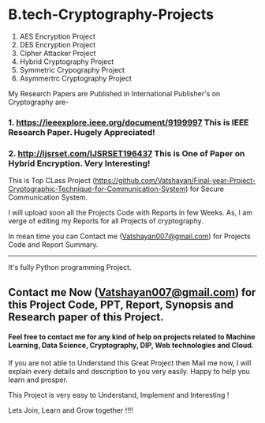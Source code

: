 # B.tech-Cryptography-Projects

1. AES Encryption Project
2. DES Encryption Project
3. Cipher Attacker Project 
4. Hybrid Cryptography Project 
5. Symmetric Crypography Project 
6. Asymmertrc Cryptography Project 

My Research Papers are Published in International Publisher's on Cryptography are-
### 1. https://ieeexplore.ieee.org/document/9199997 This is IEEE Research Paper. Hugely Appreciated!
### 2. http://ijsrset.com/IJSRSET196437 This is One of Paper on Hybrid Encryption. Very Interesting!

This is Top CLass Project (https://github.com/Vatshayan/Final-year-Project-Cryptographic-Technique-for-Communication-System) for Secure Communication System. 

I will upload soon all the Projects Code with Reports in few Weeks.
As, I am verge of editing my Reports for all Projects of cryptography.

In mean time you can Contact me (Vatshayan007@gmail.com) for Projects Code and Report Summary. 

************************************************************************************************************************************************************************
It's fully Python programming Project.

## Contact me Now (Vatshayan007@gmail.com) for this Project Code, PPT, Report, Synopsis and Research paper of this Project.
#### Feel free to contact me for any kind of help on projects related to Machine Learning, Data Science, Cryptography, DIP, Web technologies and Cloud.
If you are not able to Understand this Great Project then Mail me now, I will explain every details and description to you very easily.
Happy to help you learn and prosper.

This Project is very easy to Understand, Implement and Interesting !

Lets Join, Learn and Grow together !!!!
